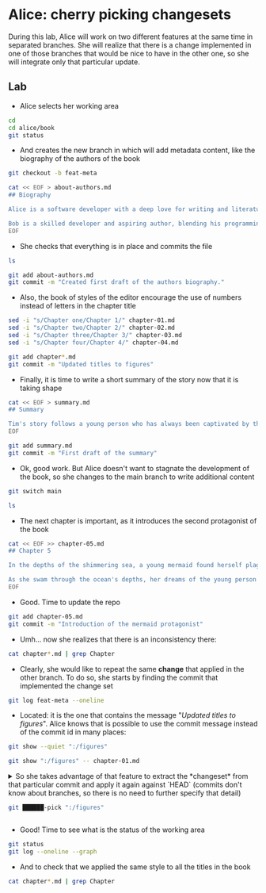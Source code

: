 # Alice: cherry picking changesets

During this lab, Alice will work on two different features at the same time in separated
branches. She will realize that there is a change implemented in one of those branches
that would be nice to have in the other one, so she will integrate only that particular
update.

## Lab

* Alice selects her working area

```bash
cd
cd alice/book
git status
```

* And creates the new branch in which will add metadata content, like the biography of the authors 
of the book

```bash
git checkout -b feat-meta

cat << EOF > about-authors.md
## Biography

Alice is a software developer with a deep love for writing and literature. When she's not immersed in coding, you can find her sailing the open waters, drawing inspiration from the vastness of the ocean for her imaginative stories that explore the fusion of technology and humanity.

Bob is a skilled developer and aspiring author, blending his programming prowess with imaginative storytelling. He finds solace in both coding and sailing, where the rhythmic waves inspire his fiction, delving into the intricate connections between technology, the human psyche, and the vast mysteries of the ocean.
EOF
```

* She checks that everything is in place and commits the file

```bash 
ls

git add about-authors.md
git commit -m "Created first draft of the authors biography."
```

* Also, the book of styles of the editor encourage the use of numbers instead of letters
in the chapter title

```bash 
sed -i "s/Chapter one/Chapter 1/" chapter-01.md 
sed -i "s/Chapter two/Chapter 2/" chapter-02.md 
sed -i "s/Chapter three/Chapter 3/" chapter-03.md 
sed -i "s/Chapter four/Chapter 4/" chapter-04.md 

git add chapter*.md
git commit -m "Updated titles to figures"
```

* Finally, it is time to write a short summary of the story now that it is taking shape

```bash 
cat << EOF > summary.md
## Summary

Tim's story follows a young person who has always been captivated by the ocean. During a fateful encounter while swimming, Tim is saved from a dangerous current by a mysterious lighthouse keeper named John. As they connect, Tim discovers John's own enigmatic experiences with the sea's secrets, leading him to question the meaning behind his haunting nightmares of malevolent mermaids. Drawn by a sense of wonder and curiosity, Tim sets out on a journey to understand the mysteries of the ocean and the potential connection he shares with it. The story explores the mystical allure of the sea, unraveling the depths of imagination and reality.
EOF

git add summary.md
git commit -m "First draft of the summary"
```

* Ok, good work. But Alice doesn't want to stagnate the development of the book, so
she changes to the main branch to write additional content

```bash
git switch main

ls
```

* The next chapter is important, as it introduces the second protagonist of the book

```bash
cat << EOF >> chapter-05.md
## Chapter 5

In the depths of the shimmering sea, a young mermaid found herself plagued by haunting dreams of a young person. In her slumber, vivid visions of him swimming above the waves filled her mind. She marveled at his interaction with the ocean, wondering why he seemed so drawn to its vast expanse.

As she swam through the ocean's depths, her dreams of the young person became a guiding light, urging her toward a future that held both wonder and uncertainty. She embraced the journey, ready to discover the true meaning behind their shared dreams.
EOF
```

* Good. Time to update the repo

```bash
git add chapter-05.md
git commit -m "Introduction of the mermaid protagonist"
```

* Umh... now she realizes that there is an inconsistency there:

```bash
cat chapter*.md | grep Chapter
```

* Clearly, she would like to repeat the same **change** that applied in the other branch. To
do so, she starts by finding the commit that implemented the change set

```bash
git log feat-meta --oneline
```

* Located: it is the one that contains the message "*Updated titles to figures*". Alice knows
that is possible to use the commit message instead of the commit id in many places:

```bash
git show --quiet ":/figures" 

git show ":/figures" -- chapter-01.md
```

<details>
<summary>
So she takes advantage of that feature to extract the *changeset* from that particular
commit and apply it again against `HEAD` (commits don't know about branches, so there is no
need to further specify that detail)

```bash
git ██████-pick ":/figures"
```
</summary>

#### Solution

```bash
git cherry-pick ":/figures"
```
---
</details>

* Good! Time to see what is the status of the working area

```bash
git status
git log --oneline --graph
```

* And to check that we applied the same style to all the titles in the book

```bash
cat chapter*.md | grep Chapter
```